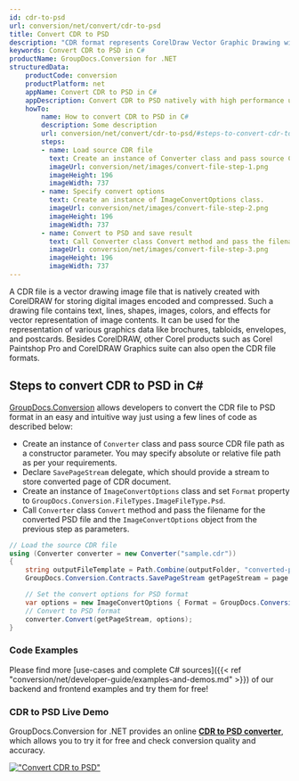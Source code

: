 ```yaml
---
id: cdr-to-psd
url: conversion/net/convert/cdr-to-psd
title: Convert CDR to PSD
description: "CDR format represents CorelDraw Vector Graphic Drawing with .cdr extension. Learn how to convert CDR to PSD file programmatically in C# language using GroupDocs.Conversion for .NET library."
keywords: Convert CDR to PSD in C#
productName: GroupDocs.Conversion for .NET
structuredData:
    productCode: conversion
    productPlatform: net
    appName: Convert CDR to PSD in C#
    appDescription: Convert CDR to PSD natively with high performance using C# language and server side GroupDocs.Conversion for .NET APIs, without the use of any software like Microsoft or Open Office.
    howTo:
        name: How to convert CDR to PSD in C# 
        description: Some description
        url: conversion/net/convert/cdr-to-psd/#steps-to-convert-cdr-to-psd-in-c
        steps:
        - name: Load source CDR file 
          text: Create an instance of Converter class and pass source CDR file path as a constructor parameter. You may specify absolute or relative file path as per your requirements. 
          imageUrl: conversion/net/images/convert-file-step-1.png
          imageHeight: 196
          imageWidth: 737
        - name: Specify convert options 
          text: Create an instance of ImageConvertOptions class.
          imageUrl: conversion/net/images/convert-file-step-2.png
          imageHeight: 196
          imageWidth: 737
        - name: Convert to PSD and save result 
          text: Call Converter class Convert method and pass the filename for the converted HTML file and the ImageConvertOptions object from the previous step as parameters.
          imageUrl: conversion/net/images/convert-file-step-3.png
          imageHeight: 196
          imageWidth: 737
---
```


A CDR file is a vector drawing image file that is natively created with CorelDRAW for storing digital images encoded and compressed. Such a drawing file contains text, lines, shapes, images, colors, and effects for vector representation of image contents. It can be used for the representation of various graphics data like brochures, tabloids, envelopes, and postcards. Besides CorelDRAW, other Corel products such as Corel Paintshop Pro and CorelDRAW Graphics suite can also open the CDR file formats.

## Steps to convert CDR to PSD in C#

[GroupDocs.Conversion](https://products.groupdocs.com/conversion/net) allows developers to convert the CDR file to PSD format in an easy and intuitive way just using a few lines of code as described below:

* Create an instance of `Converter` class and pass source CDR file path as a constructor parameter. You may specify absolute or relative file path as per your requirements. 
* Declare `SavePageStream` delegate, which should provide a stream to store converted page of CDR document.
* Create an instance of `ImageConvertOptions` class and set `Format` property to `GroupDocs.Conversion.FileTypes.ImageFileType.Psd`.
* Call `Converter` class `Convert` method and pass the filename for the converted PSD file and the `ImageConvertOptions` object from the previous step as parameters.

```csharp
// Load the source CDR file
using (Converter converter = new Converter("sample.cdr"))
{
    string outputFileTemplate = Path.Combine(outputFolder, "converted-page-{0}.psd");
    GroupDocs.Conversion.Contracts.SavePageStream getPageStream = page => new FileStream(string.Format(outputFileTemplate, page), FileMode.Create);

    // Set the convert options for PSD format
    var options = new ImageConvertOptions { Format = GroupDocs.Conversion.FileTypes.ImageFileType.Psd };   
    // Convert to PSD format
    converter.Convert(getPageStream, options);
}
```

### Code Examples

Please find more [use-cases and complete C# sources]({{< ref "conversion/net/developer-guide/examples-and-demos.md" >}}) of our backend and frontend examples and try them for free!

### CDR to PSD Live Demo

GroupDocs.Conversion for .NET provides an online [**CDR to PSD converter**](https://products.groupdocs.app/conversion/cdr-to-psd), which allows you to try it for free and check conversion quality and accuracy.

[!["Convert CDR to PSD"](conversion/net/images/convert-to-psd/convert-cdr-to-psd.png)](https://products.groupdocs.app/conversion/cdr-to-psd)